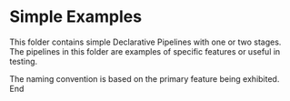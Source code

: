 # Simple Examples

This folder contains simple Declarative Pipelines with one or two stages.
The pipelines in this folder are examples of specific features or useful in testing.

The naming convention is based on the primary feature being exhibited.
End
